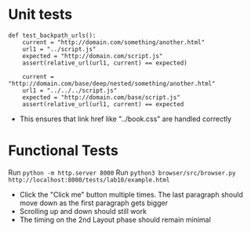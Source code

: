 # Unit tests

```
def test_backpath_urls():
    current = "http://domain.com/something/another.html"
    url1 = "../script.js"
    expected = "http://domain.com/script.js"
    assert(relative_url(url1, current) == expected)

    current = "http://domain.com/base/deep/nested/something/another.html"
    url1 = "../../../script.js"
    expected = "http://domain.com/base/script.js"
    assert(relative_url(url1, current) == expected
```
- This ensures that link href like "../book.css" are handled correctly

# Functional Tests
Run `python -m http.server 8000`
Run `python3 browser/src/browser.py http://localhost:8000/tests/lab10/example.html`
- Click the "Click me" button multiple times. The last paragraph should move down as the first paragraph gets bigger
- Scrolling up and down should still work
- The timing on the 2nd Layout phase should remain minimal